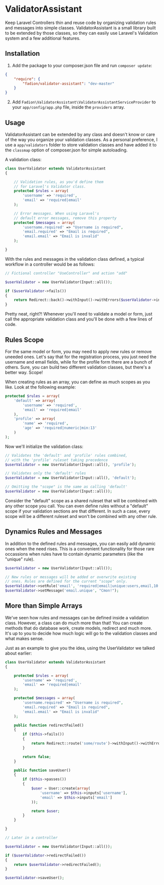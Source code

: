 # ValidatorAssistant

Keep Laravel Controllers thin and reuse code by organizing validation rules and messages into simple classes. ValidatorAssistant is a small library built to be extended by those classes, so they can easily use Laravel's Validation system and a few additional features.

## Installation

1. Add the package to your composer.json file and run `composer update`:

```json
{
    "require": {
        "fadion/validator-assistant": "dev-master"
    }
}
```

2. Add `Fadion\ValidatorAssistant\ValidatorAssistantServiceProvider` to your `app/config/app.php` file, inside the `providers` array.

## Usage

ValidatorAssistant can be extended by any class and doesn't know or care of the way you organize your validation classes. As a personal preference, I use a `app/validators` folder to store validation classes and have added it to the `classmap` option of composer.json for simple autoloading.

A validation class:

```php
class UserValidator extends ValidatorAssistant
{

    // Validation rules, as you'd define them
    // for Laravel's Validator class.
    protected $rules = array(
        'username' => 'required',
        'email' => 'required|email'
    );

    // Error messages. When using Laravel's
    // default error messages, remove this property
    protected $messages = array(
        'username.required' => "Username is required",
        'email.required' => "Email is required",
        'email.email' => "Email is invalid"
    );

}
```

With the rules and messages in the validation class defined, a typical workflow in a controller would be as follows:

```php
// Fictional controller "UseController" and action "add"

$userValidator = new UserValidator(Input::all());

if ($userValidator->fails())
{
    return Redirect::back()->withInput()->withErrors($userValidator->instance());
}
```

Pretty neat, right?! Whenever you'll need to validate a model or form, just call the appropriate validation class and you'll be done with a few lines of code.

## Rules Scope

For the same model or form, you may need to apply new rules or remove uneeded ones. Let's say that for the registration process, you just need the username and email fields, while for the profile form there are a bunch of others. Sure, you can build two different validation classes, but there's a better way. Scope!

When creating rules as an array, you can define as much scopes as you like. Look at the following example:

```php
protected $rules = array(
    'default' => array(
        'username' => 'required',
        'email' => 'required|email'
    ),
    'profile' => array(
        'name' => 'required',
        'age' => 'required|numeric|min:13'
    )
);
```

Now we'll initialize the validation class:

```php
// Validates the 'default' and 'profile' rules combined,
// with the 'profile' ruleset taking precedence
$userValidator = new UserValidator(Input::all(), 'profile');

// Validates only the 'default' rules
$userValidator = new UserValidator(Input::all(), 'default');

// Omitting the "scope" is the same as calling 'default'
$userValidator = new UserValidator(Input::all());
```

Consider the "default" scope as a shared ruleset that will be combined with any other scope you call. You can even define rules without a "default" scope if your validation sections are that different. In such a case, every scope will be a different ruleset and won't be combined with any other rule.

## Dynamics Rules and Messages

In addition to the defined rules and messages, you can easily add dynamic ones when the need rises. This is a convenient functionality for those rare occassions when rules have to contain dynamic parameters (like the "unique" rule).

```php
$userValidator = new UserValidator(Input::all());

// New rules or messages will be added or overwrite existing
// ones. Rules are defined for the current "scope" only.
$userValidator->setRule('email', 'required|email|unique:users,email,10');
$userValidator->setMessage('email.unique', "Cmon!");
```

## More than Simple Arrays

We've seen how rules and messages can be defined inside a validation class. However, a class can do much more than that! You can create methods that do database work, create models, redirect and much more. It's up to you to decide how much logic will go to the validation classes and what makes sense.

Just as an example to give you the idea, using the UserValidator we talked about earlier:

```php
class UserValidator extends ValidatorAssistant
{

    protected $rules = array(
        'username' => 'required',
        'email' => 'required|email'
    );

    protected $messages = array(
        'username.required' => "Username is required",
        'email.required' => "Email is required",
        'email.email' => "Email is invalid"
    );

    public function redirectFailed()
    {
        if ($this->fails())
        {
            return Redirect::route('some/route')->withInput()->withErrors($this->instance());
        }

        return false;
    }

    public function saveUser()
    {
        if ($this->passes())
        {
            $user = User::create(array(
                'username' => $this->inputs['username'],
                'email' => $this->inputs['email']
            ));

            return $user;
        }
    }

}

// Later in a controller

$userValidator = new UserValidator(Input::all());

if ($userValidator->redirectFailed())
{
    return $userValidator->redirectFailed();
}

$userValidator->saveUser();
```
